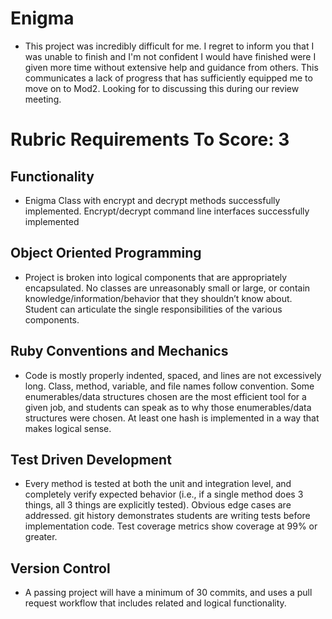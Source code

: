 # Enigma

- This project was incredibly difficult for me. I regret to inform you that I was unable to finish and I'm not confident I would have finished were I given more time without extensive help and guidance from others. This communicates a lack of progress that has sufficiently equipped me to move on to Mod2. Looking for to discussing this during our review meeting. 

# Rubric Requirements To Score: 3

## Functionality
- Enigma Class with encrypt and decrypt methods successfully implemented. Encrypt/decrypt command line interfaces successfully implemented

## Object Oriented Programming
- Project is broken into logical components that are appropriately encapsulated. No classes are unreasonably small or large, or contain knowledge/information/behavior that they shouldn’t know about. Student can articulate the single responsibilities of the various components.

## Ruby Conventions and Mechanics
- Code is mostly properly indented, spaced, and lines are not excessively long. Class, method, variable, and file names follow convention. Some enumerables/data structures chosen are the most efficient tool for a given job, and students can speak as to why those enumerables/data structures were chosen. At least one hash is implemented in a way that makes logical sense.


## Test Driven Development
- Every method is tested at both the unit and integration level, and completely verify expected behavior (i.e., if a single method does 3 things, all 3 things are explicitly tested). Obvious edge cases are addressed. git history demonstrates students are writing tests before implementation code. Test coverage metrics show coverage at 99% or greater.

## Version Control
- A passing project will have a minimum of 30 commits, and uses a pull request workflow that includes related and logical functionality.
